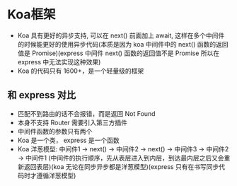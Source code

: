 # Koa框架

* Koa 具有更好的异步支持, 可以在 next() 前面加上 await, 这样在多个中间件的时候能更好的使用异步代码(本质是因为 koa 中间件中的 next() 函数的返回值是 Promise)(express 中间件 next() 函数的返回值不是 Promise 所以在 express 中无法实现这种效果)
* Koa 的代码只有 1600+，是一个轻量级的框架

## 和 express 对比

* 匹配不到路由的话不会报错，而是返回 Not Found
* 本身不支持 Router 需要引入第三方插件
* 中间件函数的参数只有两个
* Koa 是一个类， express 是一个函数
* Koa 洋葱模型: 中间件1 -> next() -> 中间件2 -> next() -> 中间件3 -> 中间件2 -> 中间件1 (中间件的执行顺序，先从表层进入到内层，到达最内层之后又会重新返回表层)(koa 无论在同步异步都是洋葱模型)(express 只有在书写同步代码时才遵循洋葱模型)
